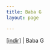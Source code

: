 ```yaml
---
title: Baba G
layout: page

---
```

<a href="https://cloud.mail.ru/public/721a7bbc2f40/Baba-G" target="_blank">[indir]</a>   |   Baba G